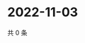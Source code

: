 # 2022-11-03

共 0 条

<!-- BEGIN WEIBO -->
<!-- 最后更新时间 Thu Nov 03 2022 16:07:47 GMT+0800 (China Standard Time) -->

<!-- END WEIBO -->
